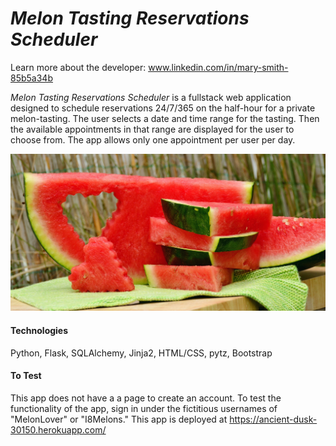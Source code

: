 *Melon Tasting Reservations Scheduler*
===========
Learn more about the developer: www.linkedin.com/in/mary-smith-85b5a34b

*Melon Tasting Reservations Scheduler* is a fullstack web application designed to schedule reservations 24/7/365 on the half-hour for a private melon-tasting. The user selects a date and time range for the tasting. Then the available appointments in that range are displayed for the user to choose from. The app allows only one appointment per user per day.

![Homepage](https://raw.githubusercontent.com/MarySmith5/melon-tasting-reservations/main/static/images/melon-g9551061c7_1920.jpg)

#### Technologies
Python, Flask, SQLAlchemy, Jinja2,
HTML/CSS, pytz, Bootstrap

#### To Test
This app does not have a a page to create an account. To test the functionality of the app, sign in under the fictitious usernames of "MelonLover" or "I8Melons." This app is deployed at https://ancient-dusk-30150.herokuapp.com/



